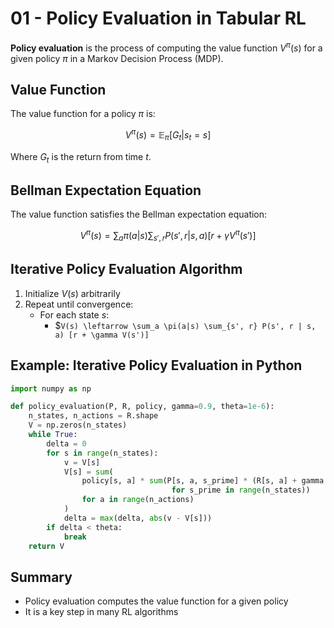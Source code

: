 # 01 - Policy Evaluation in Tabular RL

**Policy evaluation** is the process of computing the value function $`V^{\pi}(s)`$ for a given policy $`\pi`$ in a Markov Decision Process (MDP).

## Value Function

The value function for a policy $`\pi`$ is:

```math
V^{\pi}(s) = \mathbb{E}_\pi [G_t | s_t = s]
```
Where $`G_t`$ is the return from time $`t`$.

## Bellman Expectation Equation

The value function satisfies the Bellman expectation equation:

```math
V^{\pi}(s) = \sum_a \pi(a|s) \sum_{s', r} P(s', r | s, a) [r + \gamma V^{\pi}(s')]
```

## Iterative Policy Evaluation Algorithm

1. Initialize $`V(s)`$ arbitrarily
2. Repeat until convergence:
    - For each state $`s`$:
        - $`V(s) \leftarrow \sum_a \pi(a|s) \sum_{s', r} P(s', r | s, a) [r + \gamma V(s')]`

## Example: Iterative Policy Evaluation in Python

```python
import numpy as np

def policy_evaluation(P, R, policy, gamma=0.9, theta=1e-6):
    n_states, n_actions = R.shape
    V = np.zeros(n_states)
    while True:
        delta = 0
        for s in range(n_states):
            v = V[s]
            V[s] = sum(
                policy[s, a] * sum(P[s, a, s_prime] * (R[s, a] + gamma * V[s_prime])
                                    for s_prime in range(n_states))
                for a in range(n_actions)
            )
            delta = max(delta, abs(v - V[s]))
        if delta < theta:
            break
    return V
```

## Summary
- Policy evaluation computes the value function for a given policy
- It is a key step in many RL algorithms 